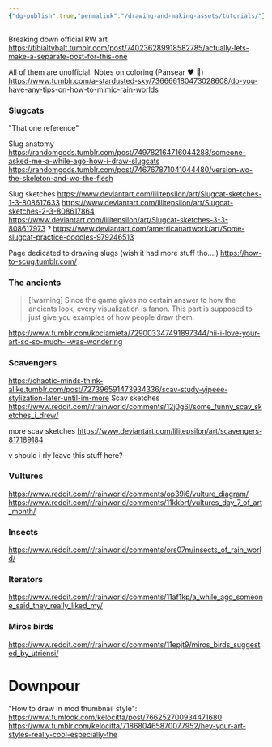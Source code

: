 ```yaml
---
{"dg-publish":true,"permalink":"/drawing-and-making-assets/tutorials/"}
---
```


Breaking down official RW art
https://tibialtybalt.tumblr.com/post/740236289918582785/actually-lets-make-a-separate-post-for-this-one

All of them are unofficial. 
Notes on coloring (Pansear ❤️ 🫡)
https://www.tumblr.com/a-stardusted-sky/736666180473028608/do-you-have-any-tips-on-how-to-mimic-rain-worlds
### Slugcats
"That one reference"


Slug anatomy
https://randomgods.tumblr.com/post/749782164716044288/someone-asked-me-a-while-ago-how-i-draw-slugcats
https://randomgods.tumblr.com/post/746767871041044480/version-wo-the-skeleton-and-wo-the-flesh

Slug sketches
https://www.deviantart.com/lilitepsilon/art/Slugcat-sketches-1-3-808617633
https://www.deviantart.com/lilitepsilon/art/Slugcat-sketches-2-3-808617864
https://www.deviantart.com/lilitepsilon/art/Slugcat-sketches-3-3-808617973
?
https://www.deviantart.com/amerricanartwork/art/Some-slugcat-practice-doodles-979246513

Page dedicated to drawing slugs (wish it had more stuff tho....)
https://how-to-scug.tumblr.com/

### The ancients
> [!warning] Since the game gives no certain answer to how the ancients look, every visualization is fanon.
> This part is supposed to just give you examples of how people draw them.

https://www.tumblr.com/kociamieta/729003347491897344/hii-i-love-your-art-so-so-much-i-was-wondering

### Scavengers
https://chaotic-minds-think-alike.tumblr.com/post/727396591473934336/scav-study-yipeee-stylization-later-until-im-more
Scav sketches
https://www.reddit.com/r/rainworld/comments/12j0g6l/some_funny_scav_sketches_i_drew/

more scav sketches
https://www.deviantart.com/lilitepsilon/art/scavengers-817189184

v should i rly leave this stuff here?
### Vultures
https://www.reddit.com/r/rainworld/comments/op39i6/vulture_diagram/
https://www.reddit.com/r/rainworld/comments/11kkbrf/vultures_day_7_of_art_month/

### Insects
https://www.reddit.com/r/rainworld/comments/ors07m/insects_of_rain_world/

### Iterators
https://www.reddit.com/r/rainworld/comments/11af1kp/a_while_ago_someone_said_they_really_liked_my/

### Miros birds
https://www.reddit.com/r/rainworld/comments/11epjt9/miros_birds_suggested_by_utriensi/
# Downpour
"How to draw in mod thumbnail style":
https://www.tumlook.com/kelocitta/post/766252700934471680
https://www.tumblr.com/kelocitta/718680465870077952/hey-your-art-styles-really-cool-especially-the